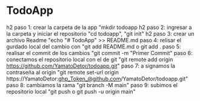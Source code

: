 # TodoApp

h2 paso 1: crear la carpeta de la app "mkdir todoapp
h2 paso 2: ingresar a la carpeta y iniciar el repositorio "cd todoapp", "git init"
h2 paso 3: crear un archivo Readme "echo "# TodoApp" >> README.md
paso 4: relisar el gurdado local del cambio con "git add README.md o git add .
paso 5: realisar el commit de los cambios "git commit -m "Primer Commit" 
paso 6: conectamos el repositorio local con el de git "git remote add origin https://github.com/YamatoDetor/todoapp.git"
paso 7: a signamos la contraseña al origin "git remote set-url origin https://YamatoDetor:ghp_Token_@github.com/YamatoDetor/todoapp.git"
paso 8: cambiamos la rama "git branch -M main"
paso 9: subimos el repositorio local "git push o git push -u origin main"
